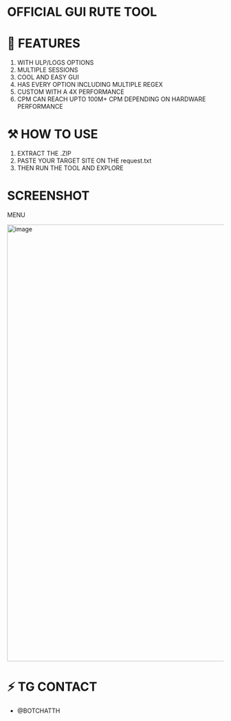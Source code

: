 # OFFICIAL GUI RUTE TOOL

# 🚀 FEATURES 
1. WITH ULP/LOGS OPTIONS
2. MULTIPLE SESSIONS
3. COOL AND EASY GUI
4. HAS EVERY OPTION INCLUDING MULTIPLE REGEX
5. CUSTOM WITH A 4X PERFORMANCE
6. CPM CAN REACH UPTO 100M+ CPM DEPENDING ON HARDWARE PERFORMANCE

# ⚒️ HOW TO USE
1. EXTRACT THE .ZIP
2. PASTE YOUR TARGET SITE ON THE request.txt
3. THEN RUN THE TOOL AND EXPLORE


# SCREENSHOT

MENU

<img width="1919" height="1015" alt="image" src="https://github.com/user-attachments/assets/1381ca6d-08a4-48ff-85f9-31e3cce1fd75" />


# ⚡ TG CONTACT
- @BOTCHATTH 

